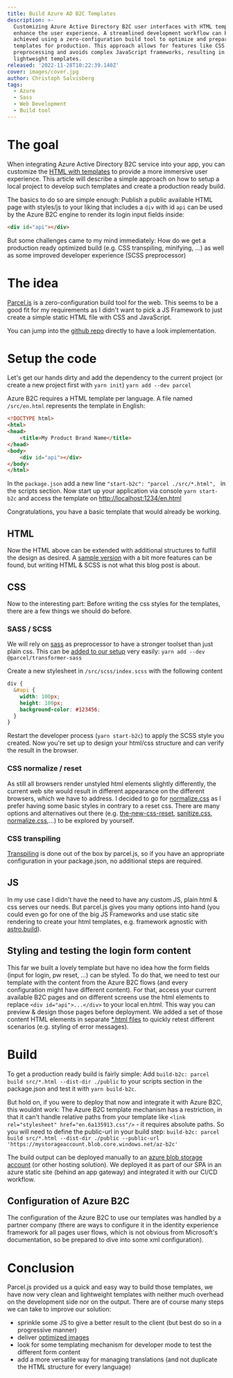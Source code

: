 ```yaml
---
title: Build Azure AD B2C Templates
description: >-
  Customizing Azure Active Directory B2C user interfaces with HTML templates can
  enhance the user experience. A streamlined development workflow can be
  achieved using a zero-configuration build tool to optimize and prepare these
  templates for production. This approach allows for features like CSS
  preprocessing and avoids complex JavaScript frameworks, resulting in clean and
  lightweight templates.
released: '2022-11-28T10:22:39.140Z'
cover: images/cover.jpg
author: Christoph Salvisberg
tags:
  - Azure
  - Sass
  - Web Development
  - Build tool
---
```

# The goal

When integrating Azure Active Directory B2C service into your app, you can customize the [HTML with templates](https://docs.microsoft.com/en-us/azure/active-directory-b2c/customize-ui-with-html) to provide a more immersive user experience. This article will describe a simple approach on how to setup a local project to develop such templates and create a production ready build.

The basics to do so are simple enough: Publish a public available HTML page with styles/js to your liking that includes a `div` with id `api` can be used by the Azure B2C engine to render its login input fields inside:

```html
<div id="api"></div>
```

But some challenges came to my mind immediately: How do we get a production ready optimized build (e.g. CSS transpiling, minifying, ...) as well as some improved developer experience (SCSS preprocessor)

# The idea

[Parcel.js](https://parceljs.org/) is a zero-configuration build tool for the web. This seems to be a good fit for my requirements as I didn't want to pick a JS Framework to just create a simple static HTML file with CSS and JavaScript.

You can jump into the [github repo](https://github.com/csalv22/az-b2c-parcel/) directly to have a look implementation.

# Setup the code

Let's get our hands dirty and add the dependency to the current project (or create a new project first with `yarn init`) `yarn add --dev parcel`

Azure B2C requires a HTML template per language. A file named  `/src/en.html` represents the template in English:

```html
<!DOCTYPE html>
<html>
<head>
    <title>My Product Brand Name</title>
</head>
<body>
    <div id="api"></div>
</body>
</html>
```

In the `package.json` add a new line `"start-b2c": "parcel ./src/*.html", ` in the scripts section.
Now start up your application via console `yarn start-b2c`  and access the template on  <http://localhost:1234/en.html>

Congratulations, you have a basic template that would already be working.

## HTML

Now the HTML above can be extended with additional structures to fulfill the design as desired. A [sample version](https://github.com/csalv22/az-b2c-parcel/blob/main/src/en.html) with a bit more features can be found, but writing HTML & SCSS is not what this blog post is about.

## CSS

Now to the interesting part: Before writing the css styles for the templates, there are a few things we should do before.

### SASS / SCSS

We will rely on [sass](https://sass-lang.com/) as preprocessor to have a stronger toolset than just plain css. This can be [added to our setup](https://parceljs.org/languages/sass/) very easily: `yarn add --dev @parcel/transformer-sass`

Create a new stylesheet in `/src/scss/index.scss` with the following content

```scss
div {
  &#api {
    width: 100px;
    height: 100px;
    background-color: #123456;
  }
}
```

Restart the developer process (`yarn start-b2c`) to apply the SCSS style you created.
Now you're set up to design your html/css structure and can verify the result in the browser.

### CSS normalize / reset

As still all browsers render unstyled html elements slightly differently, the current web site would result in different appearance on the different browsers, which we have to address.
I decided to go for [normalize.css](github.com/necolas/normalize.css) as I prefer having some basic styles in contrary to a reset css. There are many options and alternatives out there (e.g. [the-new-css-reset](https://www.npmjs.com/package/the-new-css-reset), [sanitize.css](https://csstools.github.io/sanitize.css/), [normalize.css](https://csstools.github.io/normalize.css/),...) to be explored by yourself.

### CSS transpiling

[Transpiling](https://parceljs.org/languages/css/#transpilation) is done out of the box by parcel.js, so if you have an appropriate configuration in your package.json, no additional steps are required.

## JS

In my use case I didn't have the need to have any custom JS, plain html & css serves our needs. But parcel.js gives you many options into hand (you could even go for one of the big JS Frameworks and use static site rendering to create your html templates, e.g. framework agnostic with [astro.build](https://astro.build/)).

## Styling and testing the login form content

This far we built a lovely template but have no idea how the form fields (input for login, pw reset, ...) can be styled. To do that, we need to test our template with the content from the Azure B2C flows (and every configuration might have different content).
For that, access your current available B2C pages and on different screens use the html elements to replace `<div id="api">...</div>` to your local en.html. This way you can preview & design those pages before deployment.
We added a set of those content HTML elements in separate [\*.html files](https://github.com/csalv22/az-b2c-parcel/tree/main/src/api-snippets_de) to quickly retest different scenarios (e.g. styling of error messages).

# Build

To get a production ready build is fairly simple: Add `build-b2c: parcel build src/*.html --dist-dir ./public` to your scripts section in the package.json and test it with `yarn build-b2c`.

But hold on, if you were to deploy that now and integrate it with Azure B2C, this wouldnt work: The Azure B2C template mechanism has a restriction, in that it can't handle relative paths from your template like `<link rel="stylesheet" href="en.6a135913.css"/>` - it requires absolute paths. So you will need to define the public-url in your build step: `build-b2c: parcel build src/*.html --dist-dir ./public --public-url 'https://mystorageaccount.blob.core.windows.net/az-b2c'`

The build output can be deployed manually to an [azure blob storage account](https://docs.microsoft.com/en-us/azure/active-directory-b2c/customize-ui-with-html?pivots=b2c-user-flow#2-create-an-azure-blob-storage-account) (or other hosting solution). We deployed it as part of our SPA in an azure static site (behind an app gateway) and integrated it with our CI/CD workflow.

## Configuration of Azure B2C

The configuration of the Azure B2C to use our templates was handled by a partner company (there are ways to configure it in the identity experience framework for all pages user flows, which is not obvious from Microsoft's documentation, so be prepared to dive into some xml configuration).

# Conclusion

Parcel.js provided us a quick and easy way to build those templates, we have now very clean and lightweight templates with neither much overhead on the development side nor on the output.
There are of course many steps we can take to improve our solution:

* sprinkle some JS to give a better result to the client (but best do so in a progressive manner)
* deliver [optimized images](https://parceljs.org/recipes/image/)
* look for some templating mechanism for developer mode to test the different form content
* add a more versatile way for managing translations (and not duplicate the HTML structure for every language)

